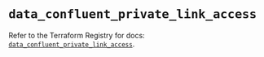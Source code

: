 # `data_confluent_private_link_access`

Refer to the Terraform Registry for docs: [`data_confluent_private_link_access`](https://registry.terraform.io/providers/confluentinc/confluent/2.11.0/docs/data-sources/private_link_access).
